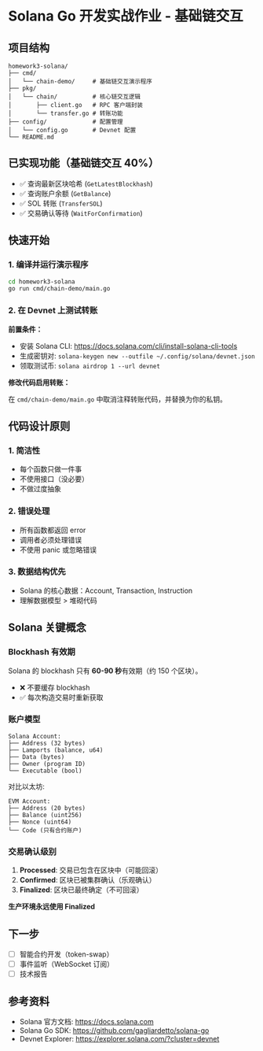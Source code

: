 # Solana Go 开发实战作业 - 基础链交互

## 项目结构

```
homework3-solana/
├── cmd/
│   └── chain-demo/     # 基础链交互演示程序
├── pkg/
│   └── chain/          # 核心链交互逻辑
│       ├── client.go   # RPC 客户端封装
│       └── transfer.go # 转账功能
├── config/             # 配置管理
│   └── config.go       # Devnet 配置
└── README.md
```

## 已实现功能（基础链交互 40%）

- ✅ 查询最新区块哈希 (`GetLatestBlockhash`)
- ✅ 查询账户余额 (`GetBalance`)
- ✅ SOL 转账 (`TransferSOL`)
- ✅ 交易确认等待 (`WaitForConfirmation`)

## 快速开始

### 1. 编译并运行演示程序

```bash
cd homework3-solana
go run cmd/chain-demo/main.go
```

### 2. 在 Devnet 上测试转账

**前置条件：**
- 安装 Solana CLI: https://docs.solana.com/cli/install-solana-cli-tools
- 生成密钥对: `solana-keygen new --outfile ~/.config/solana/devnet.json`
- 领取测试币: `solana airdrop 1 --url devnet`

**修改代码启用转账：**

在 `cmd/chain-demo/main.go` 中取消注释转账代码，并替换为你的私钥。

## 代码设计原则

### 1. 简洁性
- 每个函数只做一件事
- 不使用接口（没必要）
- 不做过度抽象

### 2. 错误处理
- 所有函数都返回 error
- 调用者必须处理错误
- 不使用 panic 或忽略错误

### 3. 数据结构优先
- Solana 的核心数据：Account, Transaction, Instruction
- 理解数据模型 > 堆砌代码

## Solana 关键概念

### Blockhash 有效期
Solana 的 blockhash 只有 **60-90 秒**有效期（约 150 个区块）。
- ❌ 不要缓存 blockhash
- ✅ 每次构造交易时重新获取

### 账户模型
```
Solana Account:
├── Address (32 bytes)
├── Lamports (balance, u64)
├── Data (bytes)
├── Owner (program ID)
└── Executable (bool)
```

对比以太坊:
```
EVM Account:
├── Address (20 bytes)
├── Balance (uint256)
├── Nonce (uint64)
└── Code (只有合约账户)
```

### 交易确认级别
1. **Processed**: 交易已包含在区块中（可能回滚）
2. **Confirmed**: 区块已被集群确认（乐观确认）
3. **Finalized**: 区块已最终确定（不可回滚）

**生产环境永远使用 Finalized**

## 下一步

- [ ] 智能合约开发（token-swap）
- [ ] 事件监听（WebSocket 订阅）
- [ ] 技术报告

## 参考资料

- Solana 官方文档: https://docs.solana.com
- Solana Go SDK: https://github.com/gagliardetto/solana-go
- Devnet Explorer: https://explorer.solana.com/?cluster=devnet
